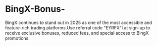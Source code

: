 # BingX-Bonus-
BingX continues to stand out in 2025 as one of the most accessible and feature-rich trading platforms.Use referral code "EYRFX"I at sign-up to receive exclusive bonuses, reduced fees, and special access to BingX promotions.
